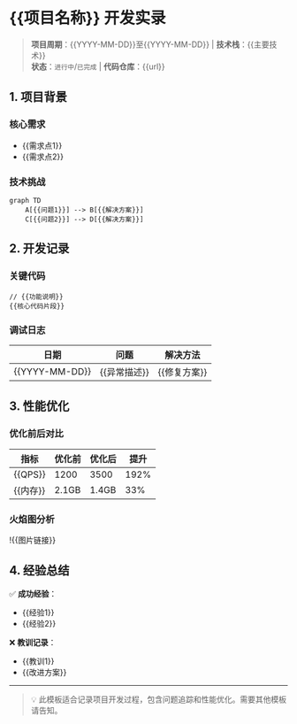 # {{项目名称}} 开发实录

> **项目周期**：{{YYYY-MM-DD}}至{{YYYY-MM-DD}} | **技术栈**：{{主要技术}}  
> **状态**：`进行中`/`已完成` | **代码仓库**：{{url}}  

## 1. 项目背景
### 核心需求
- {{需求点1}}
- {{需求点2}}

### 技术挑战
```mermaid
graph TD
    A[{{问题1}}] --> B[{{解决方案}}]
    C[{{问题2}}] --> D[{{解决方案}}]
```

## 2. 开发记录
### 关键代码
```{{语言}}
// {{功能说明}}
{{核心代码片段}}
```

### 调试日志
| 日期 | 问题 | 解决方法 |
|------|------|----------|
| {{YYYY-MM-DD}} | {{异常描述}} | {{修复方案}} |

## 3. 性能优化
### 优化前后对比
| 指标 | 优化前 | 优化后 | 提升 |
|------|--------|--------|------|
| {{QPS}} | 1200 | 3500 | 192% |
| {{内存}} | 2.1GB | 1.4GB | 33% |

### 火焰图分析
!{{图片链接}}

## 4. 经验总结
✅ **成功经验**：
- {{经验1}}
- {{经验2}}

❌ **教训记录**：
- {{教训1}}
- {{改进方案}}

---
> 💡 此模板适合记录项目开发过程，包含问题追踪和性能优化。需要其他模板请告知。